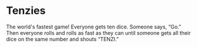# Tenzies
The world's fastest game! 
Everyone gets ten dice. 
Someone says, “Go.” Then everyone rolls and rolls as fast as they can until someone gets all their dice on the same number and shouts “TENZI.”
